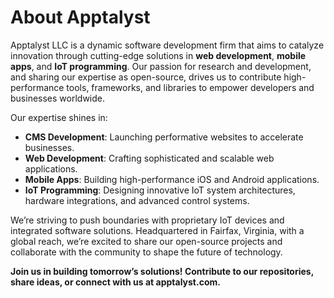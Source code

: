 # About Apptalyst

Apptalyst LLC is a dynamic software development firm that aims to catalyze innovation through cutting-edge solutions in **web development**, **mobile apps**, and **IoT programming**. Our passion for research and development, and sharing our expertise as open-source, drives us to contribute high-performance tools, frameworks, and libraries to empower developers and businesses worldwide.

Our expertise shines in:
- **CMS Development**: Launching performative websites to accelerate businesses.
- **Web Development**: Crafting sophisticated and scalable web applications.
- **Mobile Apps**: Building high-performance iOS and Android applications.
- **IoT Programming**: Designing innovative IoT system architectures, hardware integrations, and advanced control systems.

We’re striving to push boundaries with proprietary IoT devices and integrated software solutions. Headquartered in Fairfax, Virginia, with a global reach, we’re excited to share our open-source projects and collaborate with the community to shape the future of technology.

**Join us in building tomorrow’s solutions! Contribute to our repositories, share ideas, or connect with us at apptalyst.com.**
